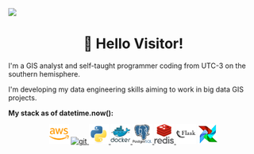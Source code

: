 <p><img align="center" src="./images/sar2.png"></p>

<p>
<h1 align="center">📡 Hello Visitor!</h1>
</p>

<p>I'm a GIS analyst and self-taught programmer coding from UTC-3 on the southern hemisphere.</p>

<p>I'm developing my data engineering skills aiming to work in big data GIS projects.</p>

**My stack as of datetime.now():**

<p align="center"> 
<a href="https://aws.amazon.com" target="_blank"><img src="https://raw.githubusercontent.com/devicons/devicon/v2.15.1/icons/amazonwebservices/amazonwebservices-plain-wordmark.svg" alt="aws" width="40" height="40"/></a>
<a href="https://git-scm.com/" target="_blank"><img src="https://cdn.jsdelivr.net/gh/devicons/devicon/icons/git/git-original.svg" alt="git" width="40" height="40"/><a href="https://www.python.org" target="_blank"> <img src="https://raw.githubusercontent.com/devicons/devicon/master/icons/python/python-original.svg" alt="python" width="40" height="40"/> </a><a href="https://www.docker.com/" target="_blank"> <img src="https://raw.githubusercontent.com/devicons/devicon/v2.15.1/icons/docker/docker-original-wordmark.svg" alt="docker" width="40" height="40"/> </a> </a> <a href="https://www.postgresql.org/" target="_blank"> <img src="https://raw.githubusercontent.com/devicons/devicon/v2.15.1/icons/postgresql/postgresql-original-wordmark.svg" alt="postgresql" width="40" height="40"/> </a><a href="https://redis.io/" target="_blank"> <img src="https://raw.githubusercontent.com/devicons/devicon/v2.15.1/icons/redis/redis-original-wordmark.svg" alt="redis" width="40" height="40"/> </a><a href="https://flask.palletsprojects.com/en/2.2.x/" target="_blank"> <img src="https://raw.githubusercontent.com/devicons/devicon/v2.15.1/icons/flask/flask-original-wordmark.svg" alt="flask" width="40" height="40" /></a> </a></a><a href="https://airflow.apache.org/" target="_blank"><img src="images/airflow.png" alt="airflow" width="40" height="40"/> </a>
